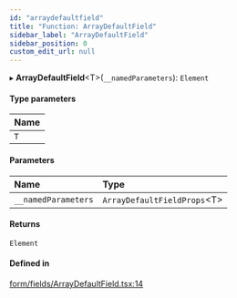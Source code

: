 ```yaml
---
id: "arraydefaultfield"
title: "Function: ArrayDefaultField"
sidebar_label: "ArrayDefaultField"
sidebar_position: 0
custom_edit_url: null
---
```


▸ **ArrayDefaultField**<T\>(`__namedParameters`): `Element`

#### Type parameters

| Name |
| :------ |
| `T` |

#### Parameters

| Name | Type |
| :------ | :------ |
| `__namedParameters` | `ArrayDefaultFieldProps`<T\> |

#### Returns

`Element`

#### Defined in

[form/fields/ArrayDefaultField.tsx:14](https://github.com/Camberi/firecms/blob/42dd384/src/form/fields/ArrayDefaultField.tsx#L14)

